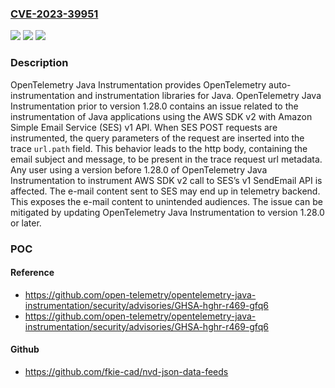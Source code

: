 ### [CVE-2023-39951](https://cve.mitre.org/cgi-bin/cvename.cgi?name=CVE-2023-39951)
![](https://img.shields.io/static/v1?label=Product&message=opentelemetry-java-instrumentation&color=blue)
![](https://img.shields.io/static/v1?label=Version&message=%3D%20%3C%201.28.0%20&color=brighgreen)
![](https://img.shields.io/static/v1?label=Vulnerability&message=CWE-200%3A%20Exposure%20of%20Sensitive%20Information%20to%20an%20Unauthorized%20Actor&color=brighgreen)

### Description

OpenTelemetry Java Instrumentation provides OpenTelemetry auto-instrumentation and instrumentation libraries for Java. OpenTelemetry Java Instrumentation prior to version 1.28.0 contains an issue related to the instrumentation of Java applications using the AWS SDK v2 with Amazon Simple Email Service (SES) v1 API. When SES POST requests are instrumented, the query parameters of the request are inserted into the trace `url.path` field. This behavior leads to the http body, containing the email subject and message, to be present in the trace request url metadata. Any user using a version before 1.28.0 of OpenTelemetry Java Instrumentation to instrument AWS SDK v2 call to SES’s v1 SendEmail API is affected. The e-mail content sent to SES may end up in telemetry backend. This exposes the e-mail content to unintended audiences. The issue can be mitigated by updating OpenTelemetry Java Instrumentation to version 1.28.0 or later.

### POC

#### Reference
- https://github.com/open-telemetry/opentelemetry-java-instrumentation/security/advisories/GHSA-hghr-r469-gfq6
- https://github.com/open-telemetry/opentelemetry-java-instrumentation/security/advisories/GHSA-hghr-r469-gfq6

#### Github
- https://github.com/fkie-cad/nvd-json-data-feeds


